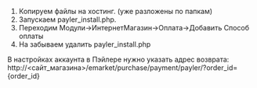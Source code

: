 1. Копируем файлы на хостинг. (уже разложены по папкам)
2. Запускаем payler_install.php.
3. Переходим Модули->ИнтернетМагазин->Оплата->Добавить Способ оплаты
4. На забываем удалить payler_install.php

В настройках аккаунта в Пэйлере нужно указать адрес возврата:
http://<сайт_магазина>/emarket/purchase/payment/payler/?order_id={order_id}
